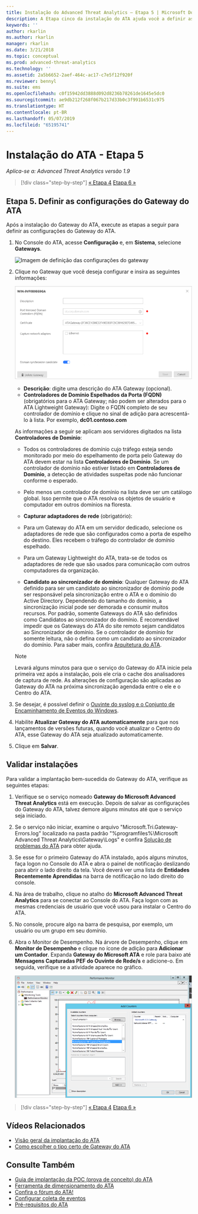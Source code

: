 ```yaml
---
title: Instalação do Advanced Threat Analytics – Etapa 5 | Microsoft Docs
description: A Etapa cinco da instalação do ATA ajuda você a definir as configurações de seu Gateway do ATA.
keywords: ''
author: rkarlin
ms.author: rkarlin
manager: rkarlin
ms.date: 3/21/2018
ms.topic: conceptual
ms.prod: advanced-threat-analytics
ms.technology: ''
ms.assetid: 2a5b6652-2aef-464c-ac17-c7e5f12f920f
ms.reviewer: bennyl
ms.suite: ems
ms.openlocfilehash: c0f15942dd3888d092d8236b78261de1645e5dc0
ms.sourcegitcommit: ae9db212f268f067b217d33b0c3f991b6531c975
ms.translationtype: HT
ms.contentlocale: pt-BR
ms.lasthandoff: 05/07/2019
ms.locfileid: "65195741"
---
```

# <a name="install-ata---step-5"></a>Instalação do ATA - Etapa 5

*Aplica-se a: Advanced Threat Analytics versão 1.9*

> [!div class="step-by-step"]
> [« Etapa 4](install-ata-step4.md)
> [Etapa 6 »](install-ata-step6.md)


## <a name="step-5-configure-the-ata-gateway-settings"></a>Etapa 5. Definir as configurações do Gateway do ATA

Após a instalação do Gateway do ATA, execute as etapas a seguir para definir as configurações do Gateway do ATA.

1. No Console do ATA, acesse **Configuração** e, em **Sistema**, selecione **Gateways**.
   
    ![Imagem de definição das configurações do gateway](media/ata-gw-config-1.png)


2. Clique no Gateway que você deseja configurar e insira as seguintes informações:

   ![Imagem de definição das configurações do gateway](media/ATA-Gateways-config-2.png)

   - **Descrição**: digite uma descrição do ATA Gateway (opcional).
   - **Controladores de Domínio Espelhados da Porta (FQDN)** (obrigatórios para o ATA Gateway; não podem ser alterados para o ATA Lightweight Gateway): Digite o FQDN completo de seu controlador de domínio e clique no sinal de adição para acrescentá-lo à lista. Por exemplo, **dc01.contoso.com**

   As informações a seguir se aplicam aos servidores digitados na lista **Controladores de Domínio**:  

   - Todos os controladores de domínio cujo tráfego esteja sendo monitorado por meio do espelhamento de porta pelo Gateway do ATA devem estar na lista **Controladores de Domínio**. Se um controlador de domínio não estiver listado em **Controladores de Domínio**, a detecção de atividades suspeitas pode não funcionar conforme o esperado.  
   - Pelo menos um controlador de domínio na lista deve ser um catálogo global. Isso permite que o ATA resolva os objetos de usuário e computador em outros domínios na floresta.

   - **Capturar adaptadores de rede** (obrigatório):
   - Para um Gateway do ATA em um servidor dedicado, selecione os adaptadores de rede que são configurados como a porta de espelho do destino. Eles recebem o tráfego do controlador de domínio espelhado.
   - Para um Gateway Lightweight do ATA, trata-se de todos os adaptadores de rede que são usados para comunicação com outros computadores da organização.
  
   - **Candidato ao sincronizador de domínio**: Qualquer Gateway do ATA definido para ser um candidato ao sincronizador de domínio pode ser responsável pela sincronização entre o ATA e o domínio do Active Directory. Dependendo do tamanho do domínio, a sincronização inicial pode ser demorada e consumir muitos recursos. Por padrão, somente Gateways do ATA são definidos como Candidatos ao sincronizador do domínio.
   É recomendável impedir que os Gateways do ATA do site remoto sejam candidatos ao Sincronizador de domínio.
   Se o controlador de domínio for somente leitura, não o defina como um candidato ao sincronizador do domínio. Para saber mais, confira [Arquitetura do ATA](ata-architecture.md#ata-lightweight-gateway-features).

   > [!NOTE] 
   > Levará alguns minutos para que o serviço do Gateway do ATA inicie pela primeira vez após a instalação, pois ele cria o cache dos analisadores de captura de rede.
   > As alterações de configuração são aplicadas ao Gateway do ATA na próxima sincronização agendada entre o ele e o Centro do ATA.

3. Se desejar, é possível definir o [Ouvinte do syslog e o Conjunto de Encaminhamento de Eventos do Windows](configure-event-collection.md). 
4. Habilite **Atualizar Gateway do ATA automaticamente** para que nos lançamentos de versões futuras, quando você atualizar o Centro do ATA, esse Gateway do ATA seja atualizado automaticamente.

5. Clique em **Salvar**.


## <a name="validate-installations"></a>Validar instalações
Para validar a implantação bem-sucedida do Gateway do ATA, verifique as seguintes etapas:

1.  Verifique se o serviço nomeado **Gateway do Microsoft Advanced Threat Analytics** está em execução. Depois de salvar as configurações do Gateway do ATA, talvez demore alguns minutos até que o serviço seja iniciado.

2.  Se o serviço não iniciar, examine o arquivo "Microsoft.Tri.Gateway-Errors.log" localizado na pasta padrão "%programfiles%\Microsoft Advanced Threat Analytics\Gateway\Logs" e confira [Solução de problemas do ATA](troubleshooting-ata-known-errors.md) para obter ajuda.

3.  Se esse for o primeiro Gateway do ATA instalado, após alguns minutos, faça logon no Console do ATA e abra o painel de notificação deslizando para abrir o lado direito da tela. Você deverá ver uma lista de **Entidades Recentemente Aprendidas** na barra de notificação no lado direito do console.

4.  Na área de trabalho, clique no atalho do **Microsoft Advanced Threat Analytics** para se conectar ao Console do ATA. Faça logon com as mesmas credenciais de usuário que você usou para instalar o Centro do ATA.
5.  No console, procure algo na barra de pesquisa, por exemplo, um usuário ou um grupo em seu domínio.
6.  Abra o Monitor de Desempenho. Na árvore de Desempenho, clique em **Monitor de Desempenho** e clique no ícone de adição para **Adicionar um Contador**. Expanda **Gateway do Microsoft ATA** e role para baixo até **Mensagens Capturadas PEF do Ouvinte de Rede/s** e adicione-o. Em seguida, verifique se a atividade aparece no gráfico.

    ![Adicionar imagem dos contadores de desempenho](media/ATA-performance-monitoring-add-counters.png)


> [!div class="step-by-step"]
> [« Etapa 4](install-ata-step4.md)
> [Etapa 6 »](install-ata-step6.md)



## <a name="related-videos"></a>Vídeos Relacionados
- [Visão geral da implantação do ATA](https://channel9.msdn.com/Shows/Microsoft-Security/Overview-of-ATA-Deployment-in-10-Minutes)
- [Como escolher o tipo certo de Gateway do ATA](https://channel9.msdn.com/Shows/Microsoft-Security/ATA-Deployment-Choose-the-Right-Gateway-Type)


## <a name="see-also"></a>Consulte Também
- [Guia de implantação da POC (prova de conceito) do ATA](http://aka.ms/atapoc)
- [Ferramenta de dimensionamento do ATA](http://aka.ms/atasizingtool)
- [Confira o fórum do ATA!](https://social.technet.microsoft.com/Forums/security/home?forum=mata)
- [Configurar coleta de eventos](configure-event-collection.md)
- [Pré-requisitos do ATA](ata-prerequisites.md)

